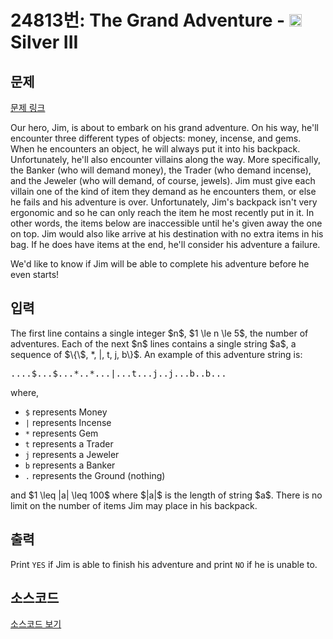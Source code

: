 # 24813번: The Grand Adventure - <img src="https://static.solved.ac/tier_small/8.svg" style="height:20px" /> Silver III

<!-- performance -->

<!-- 문제 제출 후 깃허브에 푸시를 했을 때 제출한 코드의 성능이 입력될 공간입니다.-->

<!-- end -->

## 문제

[문제 링크](https://boj.kr/24813)


<p>Our hero, Jim, is about to embark on his grand adventure. On his way, he'll encounter three different types of objects: money, incense, and gems. When he encounters an object, he will always put it into his backpack. Unfortunately, he'll also encounter villains along the way. More specifically, the Banker (who will demand money), the Trader (who demand incense), and the Jeweler (who will demand, of course, jewels). Jim must give each villain one of the kind of item they demand as he encounters them, or else he fails and his adventure is over. Unfortunately, Jim's backpack isn't very ergonomic and so he can only reach the item he most recently put in it. In other words, the items below are inaccessible until he's given away the one on top. Jim would also like arrive at his destination with no extra items in his bag. If he does have items at the end, he'll consider his adventure a failure.</p>

<p>We'd like to know if Jim will be able to complete his adventure before he even starts!</p>



## 입력


<p>The first line contains a single integer $n$, $1 \le n \le 5$, the number of adventures. Each of the next $n$ lines contains a single string $a$, a sequence of $\{\$, *, |, t, j, b\}$. An example of this adventure string is:</p>

<pre>....$...$...*..*...|...t...j..j...b..b...
</pre>

<p>where,</p>

<ul>
<li><code>$</code> represents Money</li>
<li><code>|</code> represents Incense</li>
<li><code>*</code> represents Gem</li>
<li><code>t</code> represents a Trader</li>
<li><code>j</code> represents a Jeweler</li>
<li><code>b</code> represents a Banker</li>
<li><code>.</code> represents the Ground (nothing)</li>
</ul>

<p>and $1 \leq |a| \leq 100$ where $|a|$ is the length of string $a$. There is no limit on the number of items Jim may place in his backpack.</p>



## 출력


<p>Print <code>YES</code> if Jim is able to finish his adventure and print <code>NO</code> if he is unable to.</p>



## 소스코드

[소스코드 보기](The%20Grand%20Adventure.py)